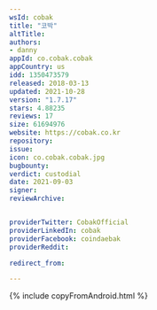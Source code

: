 ```yaml
---
wsId: cobak
title: "코박"
altTitle: 
authors:
- danny
appId: co.cobak.cobak
appCountry: us
idd: 1350473579
released: 2018-03-13
updated: 2021-10-28
version: "1.7.17"
stars: 4.88235
reviews: 17
size: 61694976
website: https://cobak.co.kr
repository: 
issue: 
icon: co.cobak.cobak.jpg
bugbounty: 
verdict: custodial
date: 2021-09-03
signer: 
reviewArchive:


providerTwitter: CobakOfficial
providerLinkedIn: cobak
providerFacebook: coindaebak
providerReddit: 

redirect_from:

---
```


{% include copyFromAndroid.html %}
